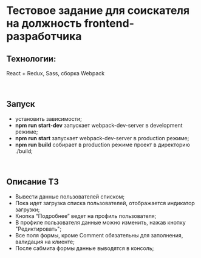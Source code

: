 # Тестовое задание для соискателя на должность frontend-разработчика

## Технологии:
React + Redux, Sass, сборка Webpack

&nbsp;

## Запуск

* установить зависимости;
* __npm run start-dev__ запускает webpack-dev-server в development режиме;
* __npm run start__ запускает webpack-dev-server в production режиме;
* __npm run build__ собирает в production режиме проект в директорию ./build;

&nbsp;

## Описание ТЗ

* Вывести данные пользователей списком;
* Пока идет загрузка списка пользователей, отображается индикатор загрузки;
* Кнопка “Подробнее” ведет на профиль пользователя;
* В профиле пользователя данные можно изменить, нажав кнопку "Редиктировать";
* Все поля формы, кроме Comment обязательны для заполнения, валидация на клиенте;
* После сабмита формы данные выводятся в консоль;
